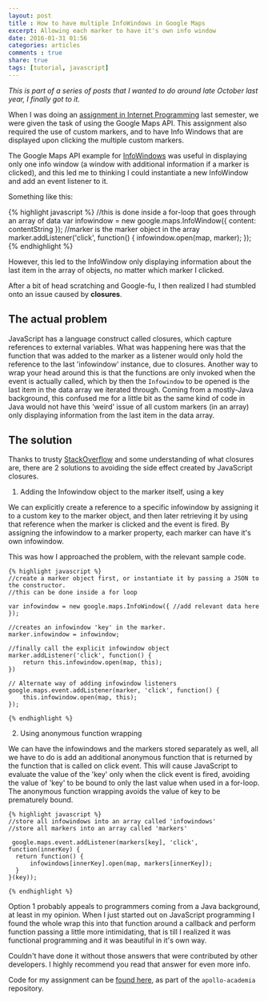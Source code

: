 ```yaml
---
layout: post
title : How to have multiple InfoWindows in Google Maps
excerpt: Allowing each marker to have it's own info window
date: 2016-01-31 01:56
categories: articles
comments : true
share: true
tags: [tutorial, javascript]
---
```


*This is part of a series of posts that I wanted to do around late October last year, I finally got to it.*

When I was doing an [assignment in Internet Programming](https://github.com/leewc/apollo-academia-umn/tree/Internet_Programming/4131-Internet_Programming/assignment3-google-maps-api) last semester, we were given the task of using the Google Maps API. This assignment also required the use of custom markers, and to have Info Windows that are displayed upon clicking the multiple custom markers.  

The Google Maps API example for [InfoWindows](https://developers.google.com/maps/documentation/javascript/examples/infowindow-simple) was useful in displaying only one info window (a window with additional information if a marker is clicked), and this led me to thinking I could instantiate a new InfoWindow and add an event listener to it. 

Something like this:

{% highlight javascript %}
	//this is done inside a for-loop that goes through an array of data
	var infowindow = new google.maps.InfoWindow({
	  content: contentString
	});
	//marker is the marker object in the array
	marker.addListener('click', function() {
  	infowindow.open(map, marker);
	});
{% endhighlight %}

However, this led to the InfoWindow only displaying information about the last item in the array of objects, no matter which marker I clicked.

After a bit of head scratching and Google-fu, I then realized I had stumbled onto an issue caused by **closures**.

## The actual problem

JavaScript has a language construct called closures, which capture references to external variables. What was happening here was that the function that was added to the marker as a listener would only hold the reference to the last 'infowindow' instance, due to closures. Another way to wrap your head around this is that the functions are only invoked when the event is actually called, which by then the `Infowindow` to be opened is the last item in the data array we iterated through. Coming from a mostly-Java background, this confused me for a little bit as the same kind of code in Java would not have this 'weird' issue of all custom markers (in an array) only displaying information from the last item in the data array.

## The solution

Thanks to trusty [StackOverflow](http://stackoverflow.com/questions/7044587/adding-multiple-markers-with-infowindows-google-maps-api) and some understanding of what closures are, there are 2 solutions to avoiding the side effect created by JavaScript closures.

1. Adding the Infowindow object to the marker itself, using a key

We can explicitly create a reference to a specific infowindow by assigning it to a custom key to the marker object, and then later retrieving it by using that reference when the marker is clicked and the event is fired. By assigning the infowindow to a marker property, each marker can have it's own infowindow.

This was how I approached the problem, with the relevant sample code.

	{% highlight javascript %}
	//create a marker object first, or instantiate it by passing a JSON to the constructor.
	//this can be done inside a for loop

	var infowindow = new google.maps.InfoWindow({ //add relevant data here });

	//creates an infowindow 'key' in the marker.
	marker.infowindow = infowindow;

	//finally call the explicit infowindow object
	marker.addListener('click', function() {
		return this.infowindow.open(map, this);
	})

	// Alternate way of adding infowindow listeners
	google.maps.event.addListener(marker, 'click', function() {
	 	this.infowindow.open(map, this); 
	});

	{% endhighlight %}


2. Using anonymous function wrapping

We can have the infowindows and the markers stored separately as well, all we have to do is add an additional anonymous function that is returned by the function that is called on click event. This will cause JavaScript to evaluate the value of the 'key' only when the click event is fired, avoiding the value of 'key' to be bound to only the last value when used in a for-loop. The anonymous function wrapping avoids the value of key to be prematurely bound.

	{% highlight javascript %}
	//store all infowindows into an array called 'infowindows'
	//store all markers into an array called 'markers'

	 google.maps.event.addListener(markers[key], 'click', function(innerKey) {
      return function() {
          infowindows[innerKey].open(map, markers[innerKey]);
      }
    }(key));

	{% endhighlight %}


Option 1 probably appeals to programmers coming from a Java background, at least in my opinion. When I just started out on JavaScript programming I found the whole wrap this into that function around a callback and perform function passing a little more intimidating, that is till I realized it was functional programming and it was beautiful in it's own way. 

Couldn't have done it without those answers that were contributed by other developers. I highly recommend you read that answer for even more info. 

Code for my assignment can be [found here](https://github.com/leewc/apollo-academia-umn/blob/Internet_Programming/4131-Internet_Programming/assignment3-google-maps-api/maps_custom.js), as part of the `apollo-academia` repository.